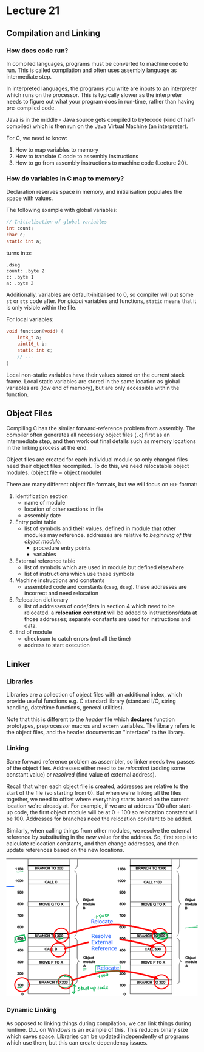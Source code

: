 # Lecture 21

## Compilation and Linking

### How does code run?

In compiled languages, programs must be converted to machine code to run. This is called compilation and often uses assembly language as intermediate step. 

In interpreted languages, the programs you write are inputs to an interpreter which runs on the processor. This is typically slower as the interpreter needs to figure out what your program does in run-time, rather than having pre-compiled code.

Java is in the middle - Java source gets compiled to bytecode (kind of half-compiled) which is then run on the Java Virtual Machine (an interpreter).

For C, we need to know:

1. How to map variables to memory
2. How to translate C code to assembly instructions
3. How to go from assembly instructions to machine code (Lecture 20).

### How do variables in C map to memory?

Declaration reserves space in memory, and initialisation populates the space with values.

The following example with global variables:

```c
// Initialisation of global variables
int count;
char c;
static int a;
```

turns into:

```assembly
.dseg
count: .byte 2
c: .byte 1
a: .byte 2
```

Additionally, variables are default-initialised to 0, so compiler will put some `st` or `sts` code after. For *global* variables and functions, `static` means that it is only visible within the file.

For local variables:

```c
void function(void) {
	int8_t a;
	uint16_t b;
	static int c;
	// ...
}
```

Local non-static variables have their values stored on the current stack frame. Local static variables are stored in the same location as global variables are (low end of memory), but are only accessible within the function.

## Object Files

Compiling C has the similar forward-reference problem from assembly. The compiler often generates all necessary object files (`.o`) first as an intermediate step, and then work out final details such as memory locations in the linking process at the end.

Object files are created for each individual module so only changed files need their object files recompiled. To do this, we need relocatable object modules. (object file = object module)

There are many different object file formats, but we will focus on `ELF` format:

1. Identification section
   - name of module
   - location of other sections in file
   - assembly date
2. Entry point table
   - list of symbols and their values, defined in module that other modules may reference. addresses are relative to *beginning of this object module*.
     - procedure entry points
     - variables
3. External reference table
   - list of symbols which are used in module but defined elsewhere
   - list of instructions which use these symbols
4. Machine instructions and constants
   - assembled code and constants (`cseg`, `dseg`). these addresses are incorrect and need relocation
5. Relocation dictionary
   - list of addresses of code/data in section 4 which need to be relocated. a **relocation constant** will be added to instructions/data at those addresses; separate constants are used for instructions and data.
6. End of module
   - checksum to catch errors (not all the time)
   - address to start execution

## Linker

### Libraries

Libraries are a collection of object files with an additional index, which provide useful functions e.g. C standard library (standard I/O, string handling, date/time functions, general utilities).

Note that this is different to the *header* file which **declares** function prototypes, preprocessor macros and `extern` variables. The library refers to the object files, and the header documents an "interface" to the library.

### Linking

Same forward reference problem as assembler, so linker needs two passes of the object files. Addresses either need to be *relocated* (adding some constant value) or *resolved* (find value of external address).

Recall that when each object file is created, addresses are relative to the start of the file (so starting from 0). But when we're linking all the files together, we need to offset where everything starts based on the current location we're already at. For example, if we are at address 100 after start-up code, the first object module will be at 0 + 100 so relocation constant will be 100. Addresses for branches need the relocation constant to be added.

Similarly, when calling things from other modules, we resolve the external reference by substituting in the *new* value for the address. So, first step is to calculate relocation constants, and then change addresses, and then update references based on the new locations.

<img src="images/image-20210603104009093.png" alt="image-20210603104009093" style="zoom:50%;" />

### Dynamic Linking

As opposed to linking things during compilation, we can link things during runtime. DLL on Windows is an example of this. This reduces binary size which saves space. Libraries can be updated independently of programs which use them, but this can create dependency issues.

